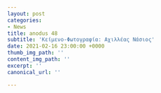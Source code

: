 ```yaml
---
layout: post
categories:
- News
title: anodus 48
subtitle: 'Κείμενο-Φωτογραφία: Αχιλλέας Νάσιος'
date: 2021-02-16 23:00:00 +0000
thumb_img_path: ''
content_img_path: ''
excerpt: ''
canonical_url: ''

---
```

